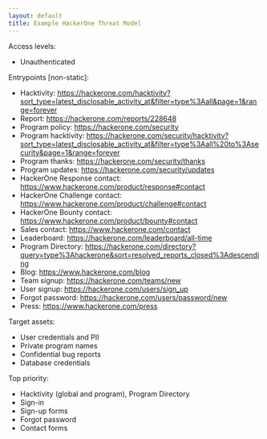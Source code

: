 ```yaml
---
layout: default
title: Example HackerOne Threat Model
---
```


Access levels:

- Unauthenticated

Entrypoints [non-static]:

- Hacktivity: https://hackerone.com/hacktivity?sort_type=latest_disclosable_activity_at&filter=type%3Aall&page=1&range=forever
- Report: https://hackerone.com/reports/228648
- Program policy: https://hackerone.com/security
- Program hacktivity: https://hackerone.com/security/hacktivity?sort_type=latest_disclosable_activity_at&filter=type%3Aall%20to%3Asecurity&page=1&range=forever
- Program thanks: https://hackerone.com/security/thanks
- Program updates: https://hackerone.com/security/updates
- HackerOne Response contact: https://www.hackerone.com/product/response#contact
- HackerOne Challenge contact: https://www.hackerone.com/product/challenge#contact
- HackerOne Bounty contact: https://www.hackerone.com/product/bounty#contact
- Sales contact: https://www.hackerone.com/contact
- Leaderboard: https://hackerone.com/leaderboard/all-time
- Program Directory: https://hackerone.com/directory?query=type%3Ahackerone&sort=resolved_reports_closed%3Adescending
- Blog: https://www.hackerone.com/blog
- Team signup: https://hackerone.com/teams/new
- User signup: https://hackerone.com/users/sign_up
- Forgot password: https://hackerone.com/users/password/new
- Press: https://www.hackerone.com/press

Target assets:

- User credentials and PII
- Private program names
- Confidential bug reports
- Database credentials

Top priority:

- Hacktivity (global and program), Program Directory
- Sign-in
- Sign-up forms
- Forgot password
- Contact forms
